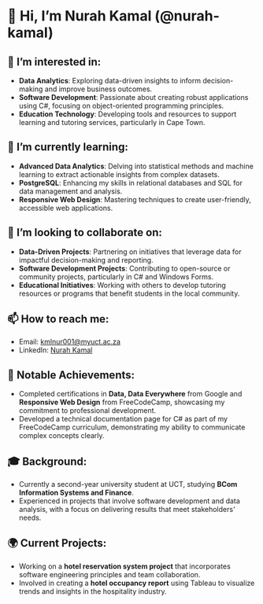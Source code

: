 
# 👋 Hi, I’m Nurah Kamal (@nurah-kamal)

## 👀 I’m interested in:
- **Data Analytics**: Exploring data-driven insights to inform decision-making and improve business outcomes.
- **Software Development**: Passionate about creating robust applications using C#, focusing on object-oriented programming principles.
- **Education Technology**: Developing tools and resources to support learning and tutoring services, particularly in Cape Town.

## 🌱 I’m currently learning:
- **Advanced Data Analytics**: Delving into statistical methods and machine learning to extract actionable insights from complex datasets.
- **PostgreSQL**: Enhancing my skills in relational databases and SQL for data management and analysis.
- **Responsive Web Design**: Mastering techniques to create user-friendly, accessible web applications.

## 💞️ I’m looking to collaborate on:
- **Data-Driven Projects**: Partnering on initiatives that leverage data for impactful decision-making and reporting.
- **Software Development Projects**: Contributing to open-source or community projects, particularly in C# and Windows Forms.
- **Educational Initiatives**: Working with others to develop tutoring resources or programs that benefit students in the local community. 

## 📫 How to reach me:
- Email: [kmlnur001@myuct.ac.za](mailto:kmlnur001@myuct.ac.za)
- LinkedIn: [Nurah Kamal](www.linkedin.com/in/nurah-kamal)


## 🌟 Notable Achievements:
- Completed certifications in **Data, Data Everywhere** from Google and **Responsive Web Design** from FreeCodeCamp, showcasing my commitment to professional development.
- Developed a technical documentation page for C# as part of my FreeCodeCamp curriculum, demonstrating my ability to communicate complex concepts clearly.

## 🎓 Background:
- Currently a second-year university student at UCT, studying **BCom Information Systems and Finance**.
- Experienced in projects that involve software development and data analysis, with a focus on delivering results that meet stakeholders' needs.

## 🌍 Current Projects:
- Working on a **hotel reservation system project** that incorporates software engineering principles and team collaboration.
- Involved in creating a **hotel occupancy report** using Tableau to visualize trends and insights in the hospitality industry.
  
